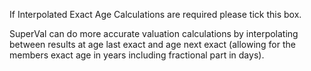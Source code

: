 If Interpolated Exact Age Calculations are required please tick this
box.

SuperVal can do more accurate valuation calculations by interpolating
between results at age last exact and age next exact (allowing for the
members exact age in years including fractional part in days).
